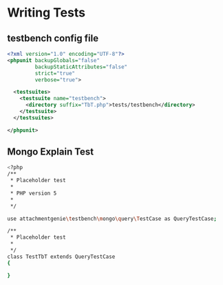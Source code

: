 # Writing Tests

## testbench config file

``` xml
<?xml version="1.0" encoding="UTF-8"?>
<phpunit backupGlobals="false"
         backupStaticAttributes="false"
         strict="true"
         verbose="true">

  <testsuites>
    <testsuite name="testbench">
      <directory suffix="TbT.php">tests/testbench</directory>
    </testsuite>
  </testsuites>

</phpunit>
```

## Mongo Explain Test

``` bash
<?php
/**
 * Placeholder test
 *
 * PHP version 5
 *
 */

use attachmentgenie\testbench\mongo\query\TestCase as QueryTestCase;

/**
 * Placeholder test
 *
 */
class TestTbT extends QueryTestCase
{

}
```

